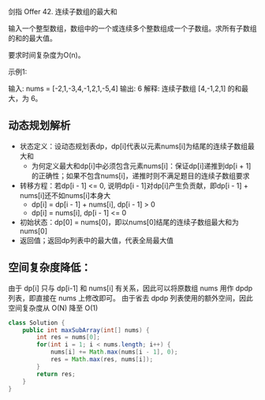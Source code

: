 剑指 Offer 42. 连续子数组的最大和

输入一个整型数组，数组中的一个或连续多个整数组成一个子数组。求所有子数组的和的最大值。

要求时间复杂度为O(n)。

示例1:

输入: nums = [-2,1,-3,4,-1,2,1,-5,4]
输出: 6
解释: 连续子数组 [4,-1,2,1] 的和最大，为 6。

## 动态规划解析
* 状态定义：设动态规划表dp，dp[i]代表以元素nums[i]为结尾的连续子数组最大和
    * 为何定义最大和dp[i]中必须包含元素nums[i]：保证dp[i]递推到dp[i + 1]的正确性；如果不包含nums[i]，递推时则不满足题目的连续子数组要求
* 转移方程：若dp[i - 1] <= 0, 说明dp[i - 1]对dp[i]产生负贡献，即dp[i - 1] + nums[i]还不如nums[i]本身大
    * dp[i] = dp[i - 1] + nums[i], dp[i - 1] > 0
    * dp[i] = nums[i], dp[i - 1] <= 0
* 初始状态：dp[0] = nums[0]，即以nums[0]结尾的连续子数组最大和为nums[0]
* 返回值；返回dp列表中的最大值，代表全局最大值

## 空间复杂度降低：

由于 dp[i] 只与 dp[i-1] 和 nums[i] 有关系，因此可以将原数组 nums 用作 dpdp 列表，即直接在 nums 上修改即可。
由于省去 dpdp 列表使用的额外空间，因此空间复杂度从 O(N) 降至 O(1)

```java
class Solution {
    public int maxSubArray(int[] nums) {
        int res = nums[0];
        for(int i = 1; i < nums.length; i++) {
            nums[i] += Math.max(nums[i - 1], 0);
            res = Math.max(res, nums[i]);
        }
        return res;
    }
}
```
